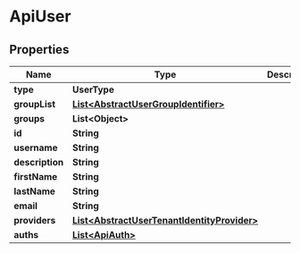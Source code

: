 

# ApiUser


## Properties

| Name | Type | Description | Notes |
|------------ | ------------- | ------------- | -------------|
|**type** | **UserType** |  |  |
|**groupList** | [**List&lt;AbstractUserGroupIdentifier&gt;**](AbstractUserGroupIdentifier.md) |  |  [optional] |
|**groups** | **List&lt;Object&gt;** |  |  [optional] |
|**id** | **String** |  |  [optional] |
|**username** | **String** |  |  |
|**description** | **String** |  |  [optional] |
|**firstName** | **String** |  |  [optional] |
|**lastName** | **String** |  |  [optional] |
|**email** | **String** |  |  |
|**providers** | [**List&lt;AbstractUserTenantIdentityProvider&gt;**](AbstractUserTenantIdentityProvider.md) |  |  [optional] |
|**auths** | [**List&lt;ApiAuth&gt;**](ApiAuth.md) |  |  [optional] |



